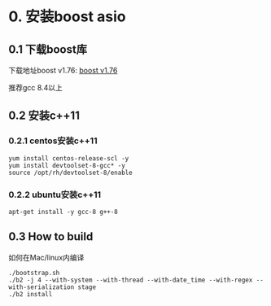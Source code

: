 # 0. 安装boost asio
## 0.1 下载boost库
下载地址boost v1.76: [boost v1.76](https://boostorg.jfrog.io/ui/native/main/release/1.76.0/source/)

推荐gcc 8.4以上

## 0.2 安装c++11
### 0.2.1 centos安装c++11
```markup
yum install centos-release-scl -y
yum install devtoolset-8-gcc* -y
source /opt/rh/devtoolset-8/enable
```

### 0.2.2 ubuntu安装c++11
```markup
apt-get install -y gcc-8 g++-8
```

## 0.3 How to build
如何在Mac/linux内编译
```markup
./bootstrap.sh
./b2 -j 4 --with-system --with-thread --with-date_time --with-regex --with-serialization stage
./b2 install
```
